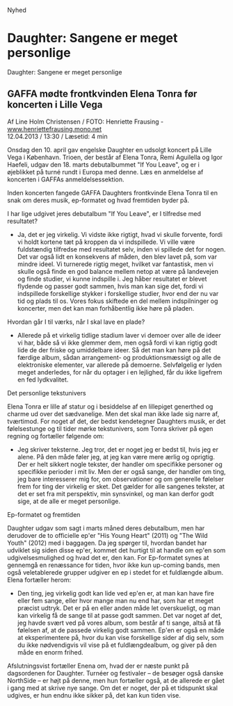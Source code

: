 Nyhed
# Daughter: Sangene er meget personlige


Daughter: Sangene er meget personlige

## GAFFA mødte frontkvinden Elena Tonra før koncerten i Lille Vega


Af Line Holm Christensen / FOTO: Henriette Frausing - www.henriettefrausing.mono.net \
12.04.2013 / 13:30 / Læsetid: 4 min

Onsdag den 10. april gav engelske Daughter en udsolgt koncert på Lille Vega i København. Trioen, der består af Elena Tonra, Remi Aguilella og Igor Haefeli, udgav den 18. marts debutalbummet "If You Leave", og er i øjeblikket på turné rundt i Europa med denne. Læs en anmeldelse af koncerten i GAFFAs anmeldelsessektion.

Inden koncerten fangede GAFFA Daughters frontkvinde Elena Tonra til en snak om deres musik, ep-formatet og hvad fremtiden byder på.

I har lige udgivet jeres debutalbum "If You Leave", er I tilfredse med resultatet?


- Ja, det er jeg virkelig. Vi vidste ikke rigtigt, hvad vi skulle forvente, fordi vi holdt kortene tæt på kroppen da vi indspillede. Vi ville være fuldstændig tilfredse med resultatet selv, inden vi spillede det for nogen. Det var også lidt en konsekvens af måden, den blev lavet på, som var mindre ideel. Vi turnerede rigtig meget, hvilket var fantastisk, men vi skulle også finde en god balance mellem netop at være på landevejen og finde studier, vi kunne indspille i. Jeg håber resultatet er blevet flydende og passer godt sammen, hvis man kan sige det, fordi vi indspillede forskellige stykker i forskellige studier, hvor end der nu var tid og plads til os. Vores fokus skiftede en del mellem indspilninger og koncerter, men det kan man forhåbentlig ikke høre på pladen.

Hvordan går I til værks, når I skal lave en plade?

- Allerede på et virkelig tidlige stadium laver vi demoer over alle de ideer vi har, både så vi ikke glemmer dem, men også fordi vi kan rigtig godt lide de der friske og umiddelbare ideer. Så det man kan høre på det færdige album, sådan arrangement- og produktionsmæssigt og alle de elektroniske elementer, var allerede på demoerne. Selvfølgelig er lyden meget anderledes, for når du optager i en lejlighed, får du ikke ligefrem en fed lydkvalitet.

Det personlige tekstunivers

Elena Tonra er lille af statur og i besiddelse af en lillepiget generthed og charme ud over det sædvanelige. Men det skal man ikke lade sig narre af, tværtimod. For noget af det, der bedst kendetegner Daughters musik, er det følelsestunge og til tider mørke tekstunivers, som Tonra skriver på egen regning og fortæller følgende om:

- Jeg skriver teksterne. Jeg tror, det er noget jeg er bedst til, hvis jeg er alene. På den måde føler jeg, at jeg kan være mere ærlig og oprigtig. Der er helt sikkert nogle tekster, der handler om specifikke personer og specifikke perioder i mit liv. Men der er også sange, der handler om ting, jeg bare interesserer mig for, om observationer og om generelle følelser frem for ting der virkelig er sket. Det gælder for alle sangenes tekster, at det er set fra mit perspektiv, min synsvinkel, og man kan derfor godt sige, at de alle er meget personlige.

Ep-formatet og fremtiden

Daughter udgav som sagt i marts måned deres debutalbum, men har derudover de to officielle ep'er "His Young Heart" (2011) og "The Wild Youth" (2012) med i baggagen. Da jeg spørger til, hvordan bandet har udviklet sig siden disse ep'er, kommet det hurtigt til at handle om ep'en som udgivelsesmulighed og hvad det er, den kan. For Ep-formatet synes at gennemgå en renæssance for tiden, hvor ikke kun up-coming bands, men også veletablerede grupper udgiver en ep i stedet for et fuldlængde album. Elena fortæller herom:

- Den ting, jeg virkelig godt kan lide ved ep'en er, at man kan have fire eller fem sange, eller hvor mange man nu end har, som har et meget præcist udtryk. Det er på en eller anden måde let overskueligt, og man kan virkelig få de sange til at passe godt sammen. Det var noget af det, jeg havde svært ved på vores album, som består af ti sange, altså at få følelsen af, at de passede virkelig godt sammen. Ep'en er også en måde at eksperimentere på, hvor du kan vise forskellige sider af dig selv, som du ikke nødvendigvis vil vise på et fuldlængdealbum, og giver på den måde en enorm frihed.

Afslutningsvist fortæller Enena om, hvad der er næste punkt på dagsordenen for Daughter. Turnéer og festivaler – de besøger også danske NorthSide – er højt på denne, men hun fortæller også, at de allerede er gået i gang med at skrive nye sange. Om det er noget, der på et tidspunkt skal udgives, er hun endnu ikke sikker på, det kan kun tiden vise.

